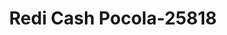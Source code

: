 ---
f_zip-code: 74902
f_state-code: OK
title: Redi Cash Pocola-25818
f_phone: 918-436-7902
f_city-only: Pocola
f_address: 402 North Pocola Boulevard Pocola
f_location-unique-id: '25818'
slug: redi-cash-pocola-25818
updated-on: '2024-05-30T13:46:58.046Z'
created-on: '2024-05-30T13:36:59.803Z'
published-on: '2024-05-30T13:54:32.469Z'
f_city-state: cms/city/pocola-ok.md
f_company: cms/company/redi-cash-pocola.md
f_state: cms/state/oklahoma.md
layout: '[payday-loan].html'
tags: payday-loan
---